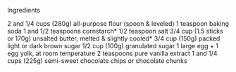 Ingredients

2 and 1/4 cups (280g) all-purpose flour (spoon & leveled)
1 teaspoon baking soda
1 and 1/2 teaspoons cornstarch*
1/2 teaspoon salt
3/4 cup (1.5 sticks or 170g) unsalted butter, melted & slightly cooled*
3/4 cup (150g) packed light or dark brown sugar
1/2 cup (100g) granulated sugar
1 large egg + 1 egg yolk, at room temperature
2 teaspoons pure vanilla extract
1 and 1/4 cups (225g) semi-sweet chocolate chips or chocolate chunks
